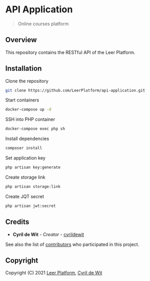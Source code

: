 # API Application

> Online courses platform

## Overview

This repository contains the RESTful API of the Leer Platform.

## Installation

Clone the repository

```bash
git clone https://github.com/LeerPlatform/api-application.git
```

Start containers

```bash
docker-compose up -d
```

SSH into PHP container

```bash
docker-compose exec php sh
```

Install dependencies

```bash
composer install
```

Set application key

```bash
php artisan key:generate
```

Create storage link

```bash
php artisan storage:link
```

Create JQT secret

```bash
php artisan jwt:secret
```

## Credits

* **Cyril de Wit** - _Creator_ - [cyrildewit](https://github.com/cyrildewit)

See also the list of [contributors](https://github.com/cyrildewit/eloquent-viewable/graphs/contributors) who participated in this project.

## Copyright

Copyright (C) 2021 [Leer Platform](https://github.com/LeerPlatform), [Cyril de Wit](https://github.com/cyrildewit)
